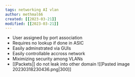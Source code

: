 ```yaml
---
tags: networking AI vlan
author: methmal66
created: [[2023-03-21]]
modified: [[2023-03-21]]
---
```

- User assigned by port association
- Requires no lookup if done in ASIC
- Easily adminstrated via GUIs
- Easily controllable accross network
- Miximizing security among VLANs
- [[Packets]] do not leak into other domain
![[Pasted image 20230318230436.png|300]]